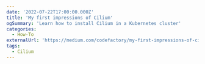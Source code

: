 ```yaml
---
date: '2022-07-22T17:00:00.000Z'
title: 'My first impressions of Cilium'
ogSummary: 'Learn how to install Cilium in a Kubernetes cluster'
categories:
  - How-To
externalUrl: 'https://medium.com/codefactory/my-first-impressions-of-cilium-b205a31efd61'
tags:
  - Cilium
---
```

